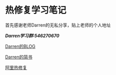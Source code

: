 # 热修复学习笔记

首先感谢老师Darren的无私分享，贴上老师的个人地址

***Darren学习群:546270670***

[Darren的BLOG](http://blog.csdn.net/z240336124/)

[Darren的简书](http://www.jianshu.com/p/c0ec2a7fc26a)

[阿里热修复](https://github.com/alibaba/AndFix)

